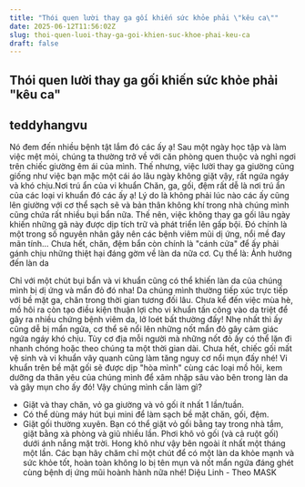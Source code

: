 ```yaml
---
title: "Thói quen lười thay ga gối khiến sức khỏe phải \"kêu ca\""
date: 2025-06-12T11:56:02Z
slug: thoi-quen-luoi-thay-ga-goi-khien-suc-khoe-phai-keu-ca
draft: false
---
```


## Thói quen lười thay ga gối khiến sức khỏe phải "kêu ca"

## teddyhangvu

Nó đem đến nhiều bệnh tật lắm đó các ấy ạ! 
Sau một ngày học tập và làm việc mệt mỏi, chúng ta thường trở về với căn phòng quen thuộc và nghỉ ngơi trên chiếc giường êm ái của mình. Thế nhưng, việc lười thay ga giường cũng giống như việc bạn mặc một cái áo lâu ngày không giặt vậy, rất ngứa ngáy và khó chịu.Nơi trú ẩn của vi khuẩn
Chăn, ga, gối, đệm rất dễ là nơi trú ẩn của các loại vi khuẩn đó các ấy ạ! Lý do là không phải lúc nào các ấy cũng lên giường với cơ thể sạch sẽ và bản thân không khí trong nhà chúng mình cũng chứa rất nhiều bụi bẩn nữa. Thế nên, việc không thay ga gối lâu ngày khiến những gã này được dịp tích trữ và phát triển lên gấp bội. Đó chính là một trong số nguyên nhân gây nên các bệnh viêm mũi dị ứng, nổi mề đay mãn tính… Chưa hết, chăn, đệm bẩn còn chính là "cánh cửa" để ấy phải gánh chịu những thiệt hại đáng gờm về làn da nữa cơ. Cụ thể là:
 Ảnh hưởng đến làn da
 
Chỉ với một chút bụi bẩn và vi khuẩn cũng có thể khiến làn da của chúng mình bị dị ứng và mẩn đỏ đó nha! Da chúng mình thường tiếp xúc trực tiếp với bề mặt ga, chăn trong thời gian tương đối lâu. Chưa kể đến việc mùa hè, mồ hôi ra còn tạo điều kiện thuận lợi cho vi khuẩn tấn công vào da triệt để gây ra nhiều chứng bệnh viêm da, lở loét bất thường đấy! Nhẹ nhất thì ấy cũng dễ bị mẩn ngửa, cơ thể sẽ nổi lên những nốt mẩn đỏ gây cảm giác ngứa ngáy khó chịu. Tùy cơ địa mỗi người mà những nốt đỏ ấy có thể lặn đi nhanh chóng hoặc theo chúng ta một thời gian dài.
Chưa hết, chiếc gối mất vệ sinh và vi khuẩn vây quanh cũng làm tăng nguy cơ nổi mụn đấy nhé! Vi khuẩn trên bề mặt gối sẽ được dịp "hòa mình" cùng các loại mồ hôi, kem dưỡng da thân yêu của chúng mình để xâm nhập sâu vào bên trong làn da và gây mụn cho ấy đó! 
Vậy chúng mình cần làm gì?
- Giặt và thay chăn, vỏ ga giường và vỏ gối ít nhất 1 lần/tuần.
- Có thể dùng máy hút bụi mini để làm sạch bề mặt chăn, gối, đệm.
- Giặt gối thường xuyên. Bạn có thể giặt vỏ gối bằng tay trong nhà tắm, giặt bằng xà phòng và giũ nhiều lần. Phơi khô vỏ gối (và cả ruột gối) dưới ánh nắng mặt trời. Hong khô như vậy bên ngoài ít nhất một tháng một lần.
Các bạn hãy chăm chỉ một chút để có một làn da khỏe mạnh và sức khỏe tốt, hoàn toàn không lo bị tên mụn và nốt mẩn ngứa đáng ghét cùng bệnh dị ứng mũi hoành hành nữa nhé!
Diệu Linh - Theo MASK